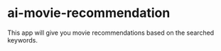 # ai-movie-recommendation
This app will give you movie recommendations based on the searched keywords.
